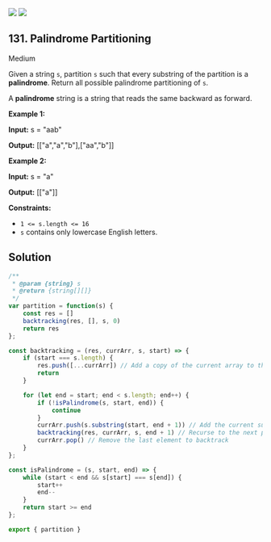 [![](https://img.shields.io/github/stars/LeetCode-in-JavaScript/LeetCode-in-JavaScript?label=Stars&style=flat-square)](https://github.com/LeetCode-in-JavaScript/LeetCode-in-JavaScript)
[![](https://img.shields.io/github/forks/LeetCode-in-JavaScript/LeetCode-in-JavaScript?label=Fork%20me%20on%20GitHub%20&style=flat-square)](https://github.com/LeetCode-in-JavaScript/LeetCode-in-JavaScript/fork)

## 131\. Palindrome Partitioning

Medium

Given a string `s`, partition `s` such that every substring of the partition is a **palindrome**. Return all possible palindrome partitioning of `s`.

A **palindrome** string is a string that reads the same backward as forward.

**Example 1:**

**Input:** s = "aab"

**Output:** [["a","a","b"],["aa","b"]]

**Example 2:**

**Input:** s = "a"

**Output:** [["a"]]

**Constraints:**

*   `1 <= s.length <= 16`
*   `s` contains only lowercase English letters.

## Solution

```javascript
/**
 * @param {string} s
 * @return {string[][]}
 */
var partition = function(s) {
    const res = []
    backtracking(res, [], s, 0)
    return res
};

const backtracking = (res, currArr, s, start) => {
    if (start === s.length) {
        res.push([...currArr]) // Add a copy of the current array to the result
        return
    }

    for (let end = start; end < s.length; end++) {
        if (!isPalindrome(s, start, end)) {
            continue
        }
        currArr.push(s.substring(start, end + 1)) // Add the current substring
        backtracking(res, currArr, s, end + 1) // Recurse to the next part
        currArr.pop() // Remove the last element to backtrack
    }
};

const isPalindrome = (s, start, end) => {
    while (start < end && s[start] === s[end]) {
        start++
        end--
    }
    return start >= end
};

export { partition }
```